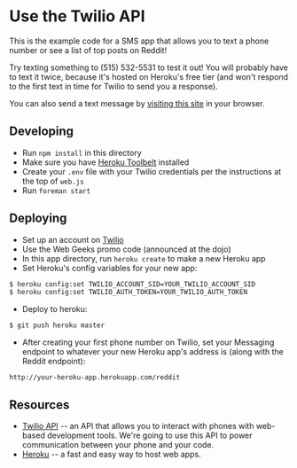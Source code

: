 # Use the Twilio API

This is the example code for a SMS app that allows you to text a phone number or see a list of top posts on Reddit!

Try texting something to (515) 532-5531 to test it out! You will probably have to text it twice, because it's hosted on Heroku's free tier (and won't respond to the first text in time for Twilio to send you a response).

You can also send a text message by [visiting this site](https://lit-headland-1298.herokuapp.com/) in your browser.

## Developing

- Run `npm install` in this directory
- Make sure you have [Heroku Toolbelt](https://toolbelt.heroku.com/) installed
- Create your `.env` file with your Twilio credentials per the instructions at the top of `web.js`
- Run `foreman start`

## Deploying

- Set up an account on [Twilio](http://twilio.com)
- Use the Web Geeks promo code (announced at the dojo)
- In this app directory, run `heroku create` to make a new Heroku app
- Set Heroku's config variables for your new app:

```sh
$ heroku config:set TWILIO_ACCOUNT_SID=YOUR_TWILIO_ACCOUNT_SID
$ heroku config:set TWILIO_AUTH_TOKEN=YOUR_TWILIO_AUTH_TOKEN
```

- Deploy to heroku:

```sh
$ git push heroku master
```

- After creating your first phone number on Twilio, set your Messaging endpoint to whatever your new Heroku app's address is (along with the Reddit endpoint):

```
http://your-heroku-app.herokuapp.com/reddit
```

## Resources

- [Twilio API](http://twilio.com/) -- an API that allows you to interact with phones with web-based development tools. We're going to use this API to power communication between your phone and your code.
- [Heroku](http://heroku.com/) -- a fast and easy way to host web apps.
